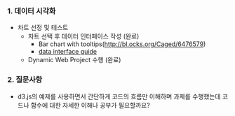 ### 1. 데이터 시각화 

- 차트 선정 및 테스트
  * 차트 선택 후 데이터 인터페이스 작성 (완료)
    * Bar chart with tooltips(<http://bl.ocks.org/Caged/6476579>)
    * [data interface guide](./data_interface_guide.md)
  * Dynamic Web Project 수행 (완료)



### 2. 질문사항

- d3.js의 예제를 사용하면서 간단하게 코드의 흐름만 이해하며 과제를 수행했는데 코드나 함수에 대한 자세한 이해나 공부가 필요할까요?